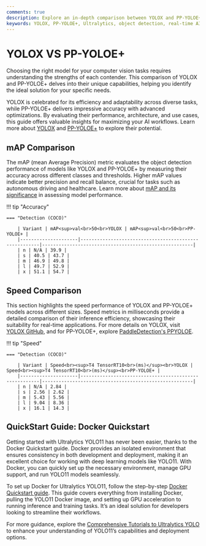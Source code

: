 ```yaml
---
comments: true
description: Explore an in-depth comparison between YOLOX and PP-YOLOE+, two cutting-edge object detection models. Uncover their performance, speed, and accuracy metrics to determine the best fit for real-time AI, edge AI, and computer vision applications.
keywords: YOLOX, PP-YOLOE+, Ultralytics, object detection, real-time AI, edge AI, computer vision
---
```


# YOLOX VS PP-YOLOE+

Choosing the right model for your computer vision tasks requires understanding the strengths of each contender. This comparison of YOLOX and PP-YOLOE+ delves into their unique capabilities, helping you identify the ideal solution for your specific needs.

YOLOX is celebrated for its efficiency and adaptability across diverse tasks, while PP-YOLOE+ delivers impressive accuracy with advanced optimizations. By evaluating their performance, architecture, and use cases, this guide offers valuable insights for maximizing your AI workflows. Learn more about [YOLOX](https://github.com/Megvii-BaseDetection/YOLOX) and [PP-YOLOE+](https://github.com/PaddlePaddle/PaddleDetection) to explore their potential.

## mAP Comparison

The mAP (mean Average Precision) metric evaluates the object detection performance of models like YOLOX and PP-YOLOE+ by measuring their accuracy across different classes and thresholds. Higher mAP values indicate better precision and recall balance, crucial for tasks such as autonomous driving and healthcare. Learn more about [mAP and its significance](https://www.ultralytics.com/glossary/mean-average-precision-map) in assessing model performance.

!!! tip "Accuracy"

    === "Detection (COCO)"

    	| Variant | mAP<sup>val<br>50<br>YOLOX | mAP<sup>val<br>50<br>PP-YOLOE+ |
    	|---------------------|-------------------------------------------------------|-------------------------------------------------------|
    	| n | N/A | 39.9 |
    	| s | 40.5 | 43.7 |
    	| m | 46.9 | 49.8 |
    	| l | 49.7 | 52.9 |
    	| x | 51.1 | 54.7 |


## Speed Comparison

This section highlights the speed performance of YOLOX and PP-YOLOE+ models across different sizes. Speed metrics in milliseconds provide a detailed comparison of their inference efficiency, showcasing their suitability for real-time applications. For more details on YOLOX, visit [YOLOX GitHub](https://github.com/Megvii-BaseDetection/YOLOX), and for PP-YOLOE+, explore [PaddleDetection's PPYOLOE](https://github.com/PaddlePaddle/PaddleDetection).

!!! tip "Speed"

    === "Detection (COCO)"

    	| Variant | Speed<br><sup>T4 TensorRT10<br>(ms)</sup><br>YOLOX | Speed<br><sup>T4 TensorRT10<br>(ms)</sup><br>PP-YOLOE+ |
    	|---------------------|-------------------------------------------------------|-------------------------------------------------------|
    	| n | N/A | 2.84 |
    	| s | 2.56 | 2.62 |
    	| m | 5.43 | 5.56 |
    	| l | 9.04 | 8.36 |
    	| x | 16.1 | 14.3 |

## QuickStart Guide: Docker Quickstart

Getting started with Ultralytics YOLO11 has never been easier, thanks to the Docker Quickstart guide. Docker provides an isolated environment that ensures consistency in both development and deployment, making it an excellent choice for working with deep learning models like YOLO11. With Docker, you can quickly set up the necessary environment, manage GPU support, and run YOLO11 models seamlessly.

To set up Docker for Ultralytics YOLO11, follow the step-by-step [Docker Quickstart guide](https://docs.ultralytics.com/guides/docker-quickstart/). This guide covers everything from installing Docker, pulling the YOLO11 Docker image, and setting up GPU acceleration to running inference and training tasks. It’s an ideal solution for developers looking to streamline their workflows.

For more guidance, explore the [Comprehensive Tutorials to Ultralytics YOLO](https://docs.ultralytics.com/guides/) to enhance your understanding of YOLO11’s capabilities and deployment options.
